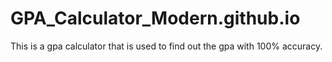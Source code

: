 # GPA_Calculator_Modern.github.io
This is a gpa calculator that is used to find out the gpa with 100% accuracy.
